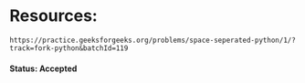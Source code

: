 # Resources: 
    https://practice.geeksforgeeks.org/problems/space-seperated-python/1/?track=fork-python&batchId=119

 #### Status: Accepted   